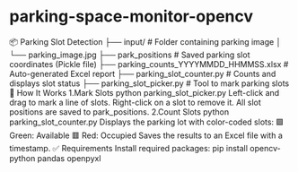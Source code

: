 # parking-space-monitor-opencv
📦 Parking Slot Detection
├── input/                          # Folder containing parking image
│   └── parking_image.jpg
├── park_positions                  # Saved parking slot coordinates (Pickle file)
├── parking_counts_YYYYMMDD_HHMMSS.xlsx  # Auto-generated Excel report
├── parking_slot_counter.py         # Counts and displays slot status
├── parking_slot_picker.py          # Tool to mark parking slots
🔧 How It Works
    1.Mark Slots 
    python parking_slot_picker.py
    Left-click and drag to mark a line of slots.
    Right-click on a slot to remove it.
    All slot positions are saved to park_positions.
    2.Count Slots
    python parking_slot_counter.py
    Displays the parking lot with color-coded slots:
        🟩 Green: Available
        🟥 Red: Occupied
    Saves the results to an Excel file with a timestamp.
✅ Requirements
Install required packages:
pip install opencv-python pandas openpyxl

